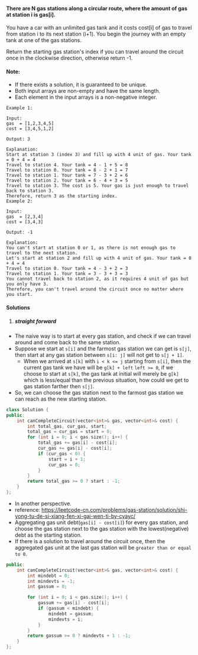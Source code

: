 #### There are N gas stations along a circular route, where the amount of gas at station i is gas[i].

You have a car with an unlimited gas tank and it costs cost[i] of gas to travel from station i to its next station (i+1). You begin the journey with an empty tank at one of the gas stations.

Return the starting gas station's index if you can travel around the circuit once in the clockwise direction, otherwise return -1.

#### Note:

- If there exists a solution, it is guaranteed to be unique.
- Both input arrays are non-empty and have the same length.
- Each element in the input arrays is a non-negative integer.

```
Example 1:

Input: 
gas  = [1,2,3,4,5]
cost = [3,4,5,1,2]

Output: 3

Explanation:
Start at station 3 (index 3) and fill up with 4 unit of gas. Your tank = 0 + 4 = 4
Travel to station 4. Your tank = 4 - 1 + 5 = 8
Travel to station 0. Your tank = 8 - 2 + 1 = 7
Travel to station 1. Your tank = 7 - 3 + 2 = 6
Travel to station 2. Your tank = 6 - 4 + 3 = 5
Travel to station 3. The cost is 5. Your gas is just enough to travel back to station 3.
Therefore, return 3 as the starting index.
Example 2:

Input: 
gas  = [2,3,4]
cost = [3,4,3]

Output: -1

Explanation:
You can't start at station 0 or 1, as there is not enough gas to travel to the next station.
Let's start at station 2 and fill up with 4 unit of gas. Your tank = 0 + 4 = 4
Travel to station 0. Your tank = 4 - 3 + 2 = 3
Travel to station 1. Your tank = 3 - 3 + 3 = 3
You cannot travel back to station 2, as it requires 4 unit of gas but you only have 3.
Therefore, you can't travel around the circuit once no matter where you start.
```

#### Solutions

1. ##### straight forward

- The naive way is to start at every gas station, and check if we can travel around and come back to the same station.
- Suppose we start at `s[i]` and the farmost gas station we can get is `s[j]`, then start at any gas station between `s[i: j]` will not get to `s[j + 1]`.
    - When we arrived at `s[k]` with `i < k <= j` starting from `s[i]`, then the current gas tank we have will be `g[k] + left`  `left >= 0`, if we choose to start at `s[k]`, the gas tank at initial will merely be `g[k]` which is less/equal than the previous situation, how could we get to gas station farther then `s[j]`.
- So, we can choose the gas station next to the farmost gas station we can reach as the new starting station.

```c++
class Solution {
public:
    int canCompleteCircuit(vector<int>& gas, vector<int>& cost) {
        int total_gas, cur_gas, start;
        total_gas = cur_gas = start = 0;
        for (int i = 0; i < gas.size(); i++) {
            total_gas += gas[i] - cost[i];
            cur_gas += gas[i] - cost[i];
            if (cur_gas < 0) {
                start = i + 1;
                cur_gas = 0;
            }
        }
        return total_gas >= 0 ? start : -1;
    }
};
```

- In another perspective.
- reference: https://leetcode-cn.com/problems/gas-station/solution/shi-yong-tu-de-si-xiang-fen-xi-gai-wen-ti-by-cyayc/
- Aggregating gas unit debt(`gas[i] - cost[i]`) for every gas station, and choose the gas station next to the gas station with the lowest(negative) debt as the starting station.
- If there is a solution to travel around the circuit once, then the aggregated gas unit at the last gas station will be `greater than or equal to 0`.

```c++
public:
    int canCompleteCircuit(vector<int>& gas, vector<int>& cost) {
        int mindebt = 0;
        int mindevts = -1;
        int gassum = 0;

        for (int i = 0; i < gas.size(); i++) {
            gassum += gas[i] - cost[i];
            if (gassum < mindebt) {
                mindebt = gassum;
                mindevts = i;
            }
        }
        return gassum >= 0 ? mindevts + 1 : -1;
    }
};
```
